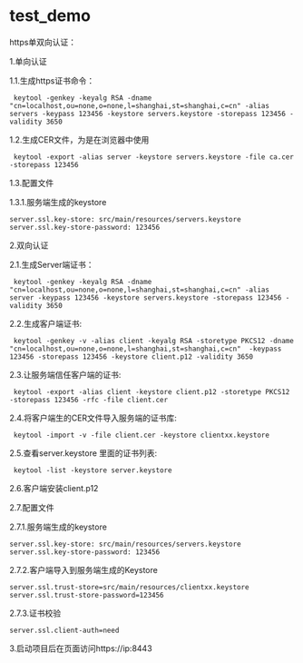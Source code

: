 # test_demo
https单双向认证：

1.单向认证

 1.1.生成https证书命令：

     keytool -genkey -keyalg RSA -dname "cn=localhost,ou=none,o=none,l=shanghai,st=shanghai,c=cn" -alias servers -keypass 123456 -keystore servers.keystore -storepass 123456 -validity 3650    

 1.2.生成CER文件，为是在浏览器中使用

     keytool -export -alias server -keystore servers.keystore -file ca.cer -storepass 123456
     
 1.3.配置文件

   1.3.1.服务端生成的keystore

    server.ssl.key-store: src/main/resources/servers.keystore
    server.ssl.key-store-password: 123456     

 
 
2.双向认证

 2.1.生成Server端证书：

     keytool -genkey -keyalg RSA -dname "cn=localhost,ou=none,o=none,l=shanghai,st=shanghai,c=cn" -alias server -keypass 123456 -keystore servers.keystore -storepass 123456 -validity 3650

 2.2.生成客户端证书:

     keytool -genkey -v -alias client -keyalg RSA -storetype PKCS12 -dname "cn=localhost,ou=none,o=none,l=shanghai,st=shanghai,c=cn"  -keypass 123456 -storepass 123456 -keystore client.p12 -validity 3650

 2.3.让服务端信任客户端的证书:

     keytool -export -alias client -keystore client.p12 -storetype PKCS12 -storepass 123456 -rfc -file client.cer

 2.4.将客户端生的CER文件导入服务端的证书库:

     keytool -import -v -file client.cer -keystore clientxx.keystore

 2.5.查看server.keystore 里面的证书列表:

     keytool -list -keystore server.keystore

 2.6.客户端安装client.p12

 2.7.配置文件

  2.7.1.服务端生成的keystore

    server.ssl.key-store: src/main/resources/servers.keystore
    server.ssl.key-store-password: 123456

  2.7.2.客户端导入到服务端生成的Keystore

    server.ssl.trust-store=src/main/resources/clientxx.keystore
    server.ssl.trust-store-password=123456
   2.7.3.证书校验
   
    server.ssl.client-auth=need
3.启动项目后在页面访问https://ip:8443